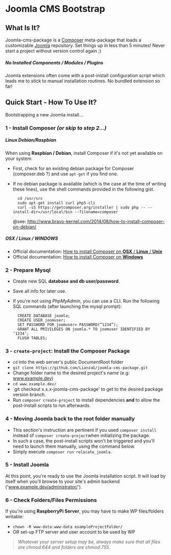 # Joomla CMS Bootstrap

## What Is It?
Joomla-cms-package is a [Composer](https://getcomposer.org/) meta-package that loads a customizable [Joomla](https://github.com/joomla/joomla-cms) repository. Set things up in less than 5 minutes! Never start a project without version control again ;)

##### No Installed Components / Modules / Plugins
Joomla extensions often come with a post-install configuration script which leads me to stick
to manual installation routines. No bundled extension so far!


## Quick Start - How To Use It?
Bootstrapping a new Joomla install…

### 1 - Install Composer *(or skip to step 2…)*
##### Linux Debian/Raspbian
When using **Raspbian / Debian**, install Composer if it's not yet available on your system.
* First, check for an existing debian package for Composer (composer.deb ?) and use `apt-get` if you find one.
* If no debian package is available (which is the case at the time of writing these lines),
	use the shell commands provided in the following gist.

        cd /usr/src
        sudo apt-get install curl php5-cli
        curl -sS https://getcomposer.org/installer | sudo php -- --install-dir=/usr/local/bin --filename=composer

  @see: http://www.bravo-kernel.com/2014/08/how-to-install-composer-on-debian/

##### OSX / Linux / WINDOWS
* Official documentation: [How to install Composer on **OSX** / **Linux** / **Unix**](https://getcomposer.org/doc/00-intro.md#installation-linux-unix-osx)
* Official documentation: [How to install Composer on **Windows**](https://getcomposer.org/doc/00-intro.md#installation-windows)


### 2 - Prepare Mysql
* Create new SQL **database and db user/password**.
* Save all info for later use.
* If you're not using *PhpMyAdmin*, you can use a CLI. Run the following SQL commands (after launching the mysql prompt):


  	    CREATE DATABASE joomla;
	    CREATE USER joomuser;
	    SET PASSWORD FOR joomuser= PASSWORD(“1234”);
	    GRANT ALL PRIVILEGES ON joomla.* TO joomuser IDENTIFIED BY ‘1234’;
	    FLUSH TABLES;


### 3 - `create-project`: Install the Composer Package
* `cd` into the web server's public DocumentRoot folder
* `git clone https://github.com/LianzaG/joomla-cms-package.git`
* Change folder name to the desired project's name (e.g: www.example.dev)
* `cd www.example.dev/`
* `git checkout x.x.x-joomla-cms-package' to get to the desired package version branch.
* Run `composer create-project` to install dependencies **and** to allow the post-install scripts to run afterwards.


### 4 - Moving Joomla back to the root folder manually
* This section's instruction are pertinent if you used `composer install` instead of `composer create-project`when initializing the package.
* In such a case, the post-install scripts won't be triggered and you'll need to launch them manually, using the command below.
* Simply execute `composer run relocate_joomla`.


### 5 - Install Joomla
At this point, you're ready to use the Joomla installation script. It will load by itself when you'll browse to your
site's admin backend ('www.example.dev/administrator/').


### 6 - Check Folders/Files Permissions
If you're using **RaspberryPi Server**, you may have to make WP files/folders writable:
* `chown -R www-data:www-data exampleProjectFolder/`
* OR set-up FTP server and user account to be used by WP

> *Whatever your server setup may be, always make sure that all files are chmod:644 and folders are chmod:755.*
